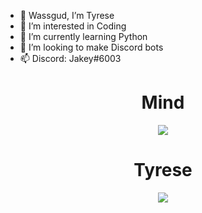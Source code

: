 - 👋 Wassgud, I’m Tyrese
- 👀 I’m interested in Coding
- 🌱 I’m currently learning Python
- 💞️ I’m looking to make Discord bots
- 📫 Discord: Jakey#6003


# <h1 align="center"> Mind </h1>

<p align="center">  
<img src="https://discord.c99.nl/widget/theme-5/916094817849729054.png">
</p>

# <h1 align="center"> Tyrese </h1>

<p align="center">  
<img src="https://discord.c99.nl/widget/theme-5/901182032774844467.png">
</p>
